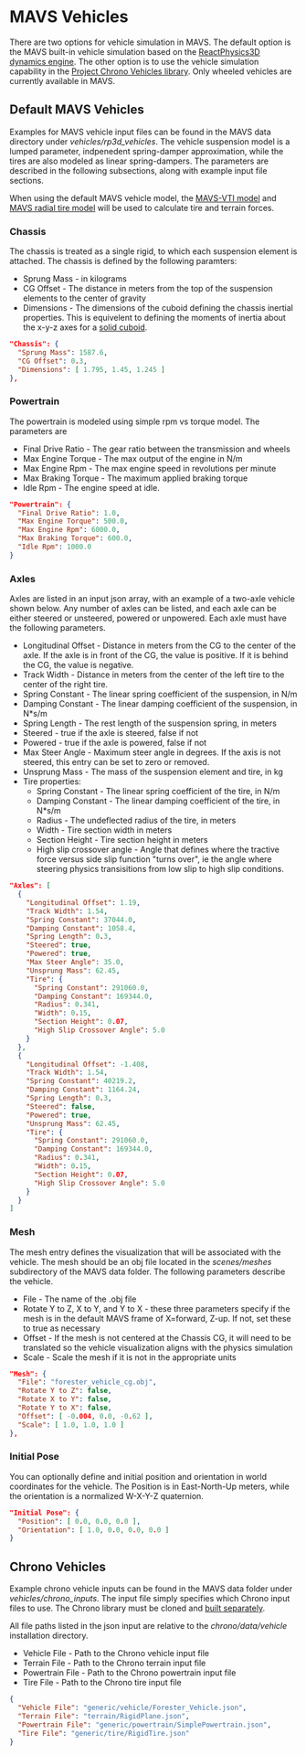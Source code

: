 # MAVS Vehicles
There are two options for vehicle simulation in MAVS. The default option is the MAVS built-in vehicle simulation based on the [ReactPhysics3D dynamics engine](https://www.reactphysics3d.com/). The other option is to use the vehicle simulation capability in the [Project Chrono Vehicles library](https://projectchrono.org/). Only wheeled vehicles are currently available in MAVS.

## Default MAVS Vehicles
Examples for MAVS vehicle input files can be found in the MAVS data directory under *vehicles/rp3d_vehicles*. The vehicle suspension model is a lumped parameter, indpenedent spring-damper approximation, while the tires are also modeled as linear spring-dampers. The parameters are described in the following subsections, along with example input file sections.

When using the default MAVS vehicle model, the [MAVS-VTI model](./mavs_vti.md) and [MAVS radial tire model](./mavs_radial_tire.md) will be used to calculate tire and terrain forces.

### Chassis
The chassis is treated as a single rigid, to which each suspension element is attached. The chassis is defined by the following paramters:

* Sprung Mass - in kilograms
* CG Offset - The distance in meters from the top of the suspension elements to the center of gravity
* Dimensions - The dimensions of the cuboid defining the chassis inertial properties. This is equivelent to defining the moments of inertia about the x-y-z axes for a [solid cuboid](https://en.wikipedia.org/wiki/List_of_moments_of_inertia).
``` json
"Chassis": {
  "Sprung Mass": 1587.6,
  "CG Offset": 0.3,
  "Dimensions": [ 1.795, 1.45, 1.245 ]
},
```

### Powertrain
The powertrain is modeled using simple rpm vs torque model. The parameters are 

* Final Drive Ratio - The gear ratio between the transmission and wheels
* Max Engine Torque - The max output of the engine in N/m
* Max Engine Rpm - The max engine speed in revolutions per minute
* Max Braking Torque - The maximum applied braking torque
* Idle Rpm - The engine speed at idle. 
``` json
"Powertrain": {
  "Final Drive Ratio": 1.0,
  "Max Engine Torque": 500.0,
  "Max Engine Rpm": 6000.0,
  "Max Braking Torque": 600.0,
  "Idle Rpm": 1000.0
}
```

### Axles
Axles are listed in an input json array, with an example of a two-axle vehicle shown below. Any number of axles can be listed, and each axle can be either steered or unsteered, powered or unpowered. Each axle must have the following parameters.

* Longitudinal Offset - Distance in meters from the CG to the center of the axle. If the axle is in front of the CG, the value is positive. If it is behind the CG, the value is negative.
* Track Width - Distance in meters from the center of the left tire to the center of the right tire.
* Spring Constant - The linear spring coefficient of the suspension, in N/m
* Damping Constant - The linear damping coefficient of the suspension, in N*s/m
* Spring Length - The rest length of the suspension spring, in meters
* Steered - true if the axle is steered, false if not
* Powered - true if the axle is powered, false if not
* Max Steer Angle - Maximum steer angle in degrees. If the axis is not steered, this entry can be set to zero or removed.
* Unsprung Mass - The mass of the suspension element and tire, in kg
* Tire properties:
  * Spring Constant - The linear spring coefficient of the tire, in N/m
  * Damping Constant - The linear damping coefficient of the tire, in N*s/m
  * Radius - The undeflected radius of the tire, in meters
  * Width - Tire section width in meters
  * Section Height - Tire section height in meters
  * High slip crossover angle - Angle that defines where the tractive force versus side slip function "turns over", ie the angle where steering physics transisitions from low slip to high slip conditions.
``` json
"Axles": [
  {
    "Longitudinal Offset": 1.19,
    "Track Width": 1.54,
    "Spring Constant": 37044.0,
    "Damping Constant": 1058.4,
    "Spring Length": 0.3,
    "Steered": true,
    "Powered": true,
    "Max Steer Angle": 35.0,
    "Unsprung Mass": 62.45,
    "Tire": {
      "Spring Constant": 291060.0,
      "Damping Constant": 169344.0,
      "Radius": 0.341,
      "Width": 0.15,
      "Section Height": 0.07,
      "High Slip Crossover Angle": 5.0
    }
  },
  {
    "Longitudinal Offset": -1.408,
    "Track Width": 1.54,
    "Spring Constant": 40219.2,
    "Damping Constant": 1164.24,
    "Spring Length": 0.3,
    "Steered": false,
    "Powered": true,
    "Unsprung Mass": 62.45,
    "Tire": {
      "Spring Constant": 291060.0,
      "Damping Constant": 169344.0,
      "Radius": 0.341,
      "Width": 0.15,
      "Section Height": 0.07,
      "High Slip Crossover Angle": 5.0
    }
  }
]
```

### Mesh
The mesh entry defines the visualization that will be associated with the vehicle. The mesh should be an obj file located in the *scenes/meshes* subdirectory of the MAVS data folder. The following parameters describe the vehicle.

* File - The name of the .obj file
* Rotate Y to Z, X to Y, and Y to X - these three parameters specify if the mesh is in the default MAVS frame of X=forward, Z-up. If not, set these to true as necessary
* Offset - If the mesh is not centered at the Chassis CG, it will need to be translated so the vehicle visualization aligns with the physics simulation
* Scale - Scale the mesh if it is not in the appropriate units
``` json
"Mesh": {
  "File": "forester_vehicle_cg.obj",
  "Rotate Y to Z": false,
  "Rotate X to Y": false,
  "Rotate Y to X": false,
  "Offset": [ -0.004, 0.0, -0.62 ],
  "Scale": [ 1.0, 1.0, 1.0 ]
},
```

### Initial Pose
You can optionally define and initial position and orientation in world coordinates for the vehicle. The Position is in East-North-Up meters, while the orientation is a normalized W-X-Y-Z quaternion.
``` json
"Initial Pose": {
  "Position": [ 0.0, 0.0, 0.0 ],
  "Orientation": [ 1.0, 0.0, 0.0, 0.0 ]
}
```

## Chrono Vehicles
Example chrono vehicle inputs can be found in the MAVS data folder under *vehicles/chrono_inputs*. The input file simply specifies which Chrono input files to use. The Chrono library must be cloned and [built separately](../MavsBuildInstructions).

All file paths listed in the json input are relative to the *chrono/data/vehicle* installation directory.

* Vehicle File - Path to the Chrono vehicle input file
* Terrain File - Path to the Chrono terrain input file
* Powertrain File - Path to the Chrono powertrain input file
* Tire File - Path to the Chrono tire input file
``` json
{
  "Vehicle File": "generic/vehicle/Forester_Vehicle.json",
  "Terrain File": "terrain/RigidPlane.json",
  "Powertrain File": "generic/powertrain/SimplePowertrain.json",
  "Tire File": "generic/tire/RigidTire.json"
}
```